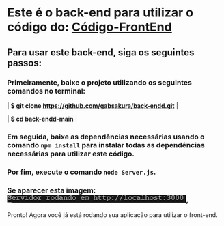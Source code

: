 # Este é o back-end para utilizar o código do: [Código-FrontEnd](https://github.com/gabsakura/Front-end)

## Para usar este back-end, siga os seguintes passos:

### Primeiramente, baixe o projeto utilizando os seguintes comandos no terminal:

| **$ git clone https://github.com/gabsakura/back-endd.git** | 

| **$ cd back-endd-main** |

### Em seguida, baixe as dependências necessárias usando o comando `npm install` para instalar todas as dependências necessárias para utilizar este código.

### Por fim, execute o comando `node Server.js`.

### Se aparecer esta imagem: ![Olá](https://github.com/gabsakura/2emr-backend-IoT-dados-sensores-main/blob/main/image.png),

Pronto! Agora você já está rodando sua aplicação para utilizar o front-end.
